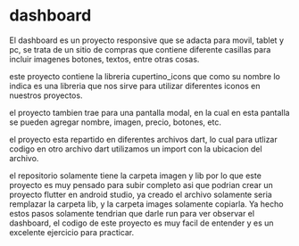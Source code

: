 # dashboard
El dashboard es un proyecto responsive que se adacta para movil, tablet y pc, se trata de un sitio de compras que contiene diferente casillas para incluir imagenes botones, textos, entre otras cosas.

este proyecto contiene la libreria cupertino_icons que como su nombre lo indica es una libreria que nos sirve para utilizar diferentes iconos en nuestros proyectos.

el proyecto tambien trae para una pantalla modal, en la cual en esta pantalla se pueden agregar nombre, imagen, precio, botones, etc.

el proyecto esta repartido en diferentes archivos dart, lo cual para utlizar codigo en otro archivo dart utilizamos un import con la ubicacion del archivo.

el repositorio solamente tiene la carpeta imagen y lib por lo que este proyecto es muy pensado para subir completo asi que podrian crear un proyecto flutter en android studio, ya creado el archivo solamente seria remplazar la carpeta lib, y la carpeta images solamente copiarla. Ya hecho estos pasos solamente tendrian que darle run para ver observar el dashboard, el codigo de este proyecto es muy facil de entender y es un excelente ejercicio para practicar. 

